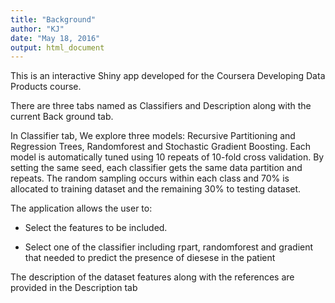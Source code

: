 ```yaml
---
title: "Background"
author: "KJ"
date: "May 18, 2016"
output: html_document
---
```


This is an interactive Shiny app developed for the Coursera Developing Data Products course. 

There are three tabs named as Classifiers and Description along with the current Back ground tab. 

In Classifier tab, We explore three models:  Recursive Partitioning and Regression Trees, Randomforest and Stochastic Gradient Boosting. Each model is automatically tuned using 10 repeats of 10-fold cross validation. By setting the same seed, each classifier gets the same data partition and repeats. The random sampling occurs within each class and  70% is allocated to training dataset and the remaining 30% to testing dataset.

The application allows the user to:

* Select the features to be included. 

* Select one of the classifier including rpart, randomforest and gradient that needed to predict the presence of diesese in the patient 

The description of the dataset features along with the references are provided in the Description tab

